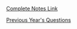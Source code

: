 [Complete Notes Link](https://docs.google.com/document/d/1ppKlmjfWOLIjL9ITYIlj0yTTt4vRepU7n4mxMLB5NmM/edit?usp=sharing)

[Previous Year's Questions](https://docs.google.com/document/d/1gQd4OV6ctCgw9zkxCw3H7baaB4nl0FwepVnPfpZVnoM/edit?usp=drive_link)
